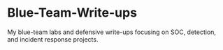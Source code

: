 # Blue-Team-Write-ups

My blue-team labs and defensive write-ups focusing on SOC, detection, and incident response projects.
